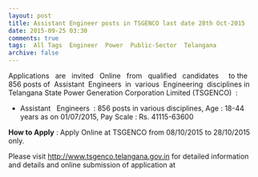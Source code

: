 ```yaml
---
layout: post
title: Assistant Engineer posts in TSGENCO last date 28th Oct-2015   
date: 2015-09-25 03:30
comments: true
tags:  All Tags  Engineer  Power  Public-Sector  Telangana 
archive: false
---
```

Applications   are   invited   Online   from   qualified   candidates     to the 856 posts of  Assistant  Engineers  in  various  Engineering  disciplines in Telangana State Power Generation Corporation Limited (TSGENCO)  :


- Assistant   Engineers  : 856 posts in various disciplines, Age : 18-44 years as on 01/07/2015, Pay Scale : Rs. 41115-63600


**How to Apply** : Apply Online at TSGENCO from 08/10/2015 to 28/10/2015 only.

Please visit <http://www.tsgenco.telangana.gov.in> for detailed information and details and online submission of application at 

